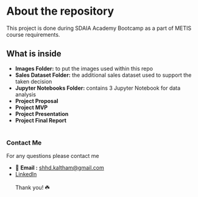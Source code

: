 # About the repository 
This project is done during SDAIA Academy Bootcamp as a part of METIS course requirements.
## What is inside 
- **Images Folder:** to put the images used within this repo
- **Sales Dataset Folder:** the additional sales dataset used to support the taken decision 
- **Jupyter Notebooks Folder:** contains 3 Jupyter Notebook for data analysis
- **Project Proposal**
- **Project MVP**
- **Project Presentation**
- **Project Final Report**
<br/><br/>
### Contact Me
For any questions please contact me <br/>
- 📧 **Email :** shhd.kaltham@gmail.com <br/>
- [LinkedIn](www.linkedin.com/in/shahad-alkaltham)
<br/><br/>
Thank you! ☘️
